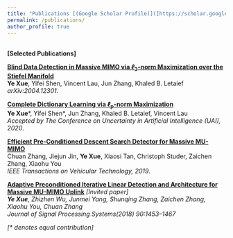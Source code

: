 ```yaml
---
title: "Publications [(Google Scholar Profile)]([https://scholar.google.com.hk/citations?user=7A6ybEQAAAAJ&hl=en](https://scholar.google.com/citations?user=6x-dGMAAAAAJ&hl=en))"
permalink: /publications/
author_profile: true
---
```

<br>
<b>[Selected Publications]</b>

<b>[Blind Data Detection in Massive MIMO via <i>ℓ</i><sub>3</sub>-norm Maximization over the Stiefel Manifold](https://arxiv.org/pdf/2004.12301.pdf)</b> <br> 
<b>Ye Xue</b>, Yifei Shen, Vincent Lau, Jun Zhang, Khaled B. Letaief<br>
<i>arXiv:2004.12301</i>.

<b>[Complete Dictionary Learning via <i>ℓ</i><sub>p</sub>-norm Maximization](https://arxiv.org/pdf/2002.10043.pdf)</b> <br> 
<b>Ye Xue</b>\*, Yifei Shen\*, Jun Zhang, Khaled B. Letaief, Vincent Lau<br>
<i>Accepted by The Conference on Uncertainty in Artificial Intelligence (UAI), 2020</i>.

<b>[Efficient Pre-Conditioned Descent Search Detector for Massive MU-MIMO](https://ieeexplore.ieee.org/stamp/stamp.jsp?arnumber=9007506)</b> <br> 
Chuan Zhang, Jiejun Jin, <b>Ye Xue</b>, Xiaosi Tan, Christoph Studer, Zaichen Zhang, Xiaohu You<br>
<i>IEEE Transactions on Vehicular Technology, 2019</i>.

<b>[Adaptive Preconditioned Iterative Linear Detection and Architecture for Massive MU-MIMO Uplink](https://link.springer.com/content/pdf/10.1007/s11265-017-1317-8.pdf)</b> <i>[Invited paper]<i> <br> 
<b>Ye Xue</b>,  Zhizhen Wu, Junmei Yang, Shunqing Zhang, Zaichen Zhang, Xiaohu You,  Chuan Zhang<br>
<i>Journal of Signal Processing Systems(2018) 90:1453–1467</i>




[\* denotes equal contribution]

